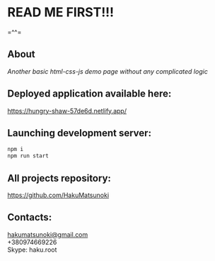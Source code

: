 # READ ME FIRST!!! 		

=^^=

## About
_Another basic html-css-js demo page without any complicated logic_

## Deployed application available here:
https://hungry-shaw-57de6d.netlify.app/

## Launching development server:
```javascript
npm i
npm run start
```

## All projects repository:
https://github.com/HakuMatsunoki

## Contacts:  
hakumatsunoki@gmail.com   
+380974669226   
Skype: haku.root
